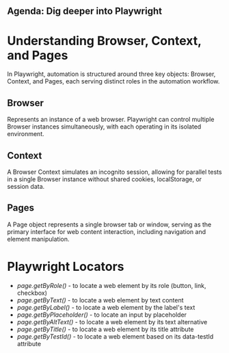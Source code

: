 ## Agenda: Dig deeper into Playwright

# Understanding Browser, Context, and Pages

In Playwright, automation is structured around three key objects: Browser, Context, and Pages, each serving distinct roles in the automation workflow.

## Browser

Represents an instance of a web browser. Playwright can control multiple Browser instances simultaneously, with each operating in its isolated environment.

## Context
A Browser Context simulates an incognito session, allowing for parallel tests in a single Browser instance without shared cookies, localStorage, or session data.

## Pages

A Page object represents a single browser tab or window, serving as the primary interface for web content interaction, including navigation and element manipulation.

# Playwright Locators

- *page.getByRole()* - to locate a web element by its role (button, link, checkbox)
- *page.getByText()* - to locate a web element by text content
- *page.getByLabel()* - to locate a web element by the label's text
- *page.getByPlaceholder()* - to locate an input by placeholder
- *page.getByAltText()* - to locate a web element by its text alternative
- *page.getByTitle()* - to locate a web element by its title attribute 
      <span title = "Sign In">
- *page.getByTestId()* - to locate a web element based on its data-testId attribute
